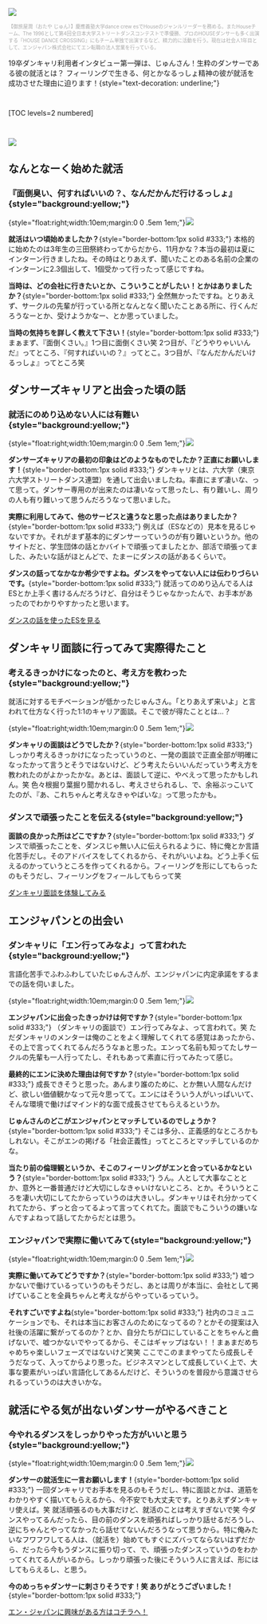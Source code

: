 ![](/img/news/21/1.jpg)

<div style="font-size:.7em;color:#aaaaaa;">【御旅屋潤（おたや じゅん）】慶應義塾大学dance crew esでHouseのジャンルリーダーを務める。またHouseチーム、The 1996として第4回全日本大学ストリートダンスコンテストで準優勝、プロのHOUSEダンサーも多く出演する『HOUSE DANCE CROSSING』にもチーム単独で出演するなど、精力的に活動を行う。現在は社会人1年目として、エンジャパン株式会社にてエン転職の法人営業を行っている。</div>

19卒ダンキャリ利用者インタビュー第一弾は、じゅんさん！生粋のダンサーである彼の就活とは？
フィーリングで生きる、何とかなるっしょ精神の彼が就活を成功させた理由に迫ります！{style="text-decoration: underline;"}

<div style="margin: 3em 0;">

[TOC levels=2 numbered]

</div>

![](/img/news/21/2.jpg)

## なんとなーく始めた就活

### 『面倒臭い、何すればいいの？、なんだかんだ行けるっしょ』{style="background:yellow;"}

{style="float:right;width:10em;margin:0 0 .5em 1em;"}![](/img/news/21/3.jpg)

**就活はいつ頃始めましたか？**{style="border-bottom:1px solid #333;"}
本格的に始めたのは3年生の三田祭終わってからだから、11月かな？本当の最初は夏にインターン行きましたね。その時はとりあえず、聞いたことのある名前の企業のインターンに2.3個出して、1個受かって行ったって感じですね。

**当時は、どの会社に行きたいとか、こういうことがしたい！とかはありましたか？**{style="border-bottom:1px solid #333;"}
全然無かったですね。とりあえず、サークルの先輩が行っている所となんとなく聞いたことある所に、行くんだろうなーとか、受けようかなー、とか思っていました。

**当時の気持ちを詳しく教えて下さい！**{style="border-bottom:1px solid #333;"}
まぁまず、『面倒くさい。』1つ目に面倒くさい笑 2つ目が、『どうやりゃいいんだ』ってところ、『何すればいいの？』ってとこ。3つ目が、『なんだかんだいけるっしょ』ってところ笑

## ダンサーズキャリアと出会った頃の話

### 就活にのめり込めない人には有難い{style="background:yellow;"}

{style="float:right;width:10em;margin:0 0 .5em 1em;"}![](/img/news/21/4.jpg)

**ダンサーズキャリアの最初の印象はどのようなものでしたか？正直にお願いします！**{style="border-bottom:1px solid #333;"}
ダンキャリとは、六大学（東京六大学ストリートダンス連盟）を通して出会いましたね。率直にまず凄いな、って思って。ダンサー専用のが出来たのは凄いなって思ったし、有り難いし、周りの人も有り難いって思うんだろうなって思いました。

**実際に利用してみて、他のサービスと違うなと思った点はありましたか？**{style="border-bottom:1px solid #333;"}
例えば（ESなどの）見本を見るじゃないですか。それがまず基本的にダンサーっていうのが有り難いというか。他のサイトだと、学生団体の話とかバイトで頑張ってましたとか、部活で頑張ってました、みたいな話がほとんどで、たまーにダンスの話があるくらいで。

**ダンスの話ってなかなか希少ですよね。ダンスをやってない人には伝わりづらいです。**{style="border-bottom:1px solid #333;"}
就活ってのめり込んでる人はESとか上手く書けるんだろうけど、自分はそうじゃなかったんで、お手本があったのでわかりやすかったと思います。

<a href="/experiences?all&sort=0" class="button button--accent">
<span class="button__text">ダンスの話を使ったESを見る</span><i class="button__icon fas fa-arrow-right"></i>
</a>

## ダンキャリ面談に行ってみて実際得たこと

### 考えるきっかけになったのと、考え方を教わった{style="background:yellow;"}

就活に対するモチベーションが低かったじゅんさん。「とりあえず来いよ」と言われて仕方なく行った1:1のキャリア面談。そこで彼が得たこととは…？

{style="float:right;width:10em;margin:0 0 .5em 1em;"}![](/img/news/21/5.jpg)

**ダンキャリの面談はどうでしたか？**{style="border-bottom:1px solid #333;"}
しっかり考えるきっかけになったっていうのと、一発の面談で正直全部が明確になったかって言うとそうではないけど、どう考えたらいいんだっていう考え方を教われたのがよかったかな。あとは、面談して逆に、やべえって思ったかもしれん。笑 色々根掘り葉掘り聞かれるし、考えさせられるし、で、余裕ぶっこいてたのが、『あ、これちゃんと考えなきゃやばいな』って思ったかも。

### ダンスで頑張ったことを伝える{style="background:yellow;"}

**面談の良かった所はどこですか？**{style="border-bottom:1px solid #333;"}
ダンスで頑張ったことを、ダンスじゃ無い人に伝えられるように、特に俺とか言語化苦手だし。そのアドバイスをしてくれるから、それがいいよね。どう上手く伝えるのかっていうところを作ってくれるから。フィーリングを形にしてもらったのもそうだし、フィーリングをフィールしてもらって笑

<a href="/mentors" class="button button--accent">
<span class="button__text">ダンキャリ面談を体験してみる</span><i class="button__icon fas fa-arrow-right"></i>
</a>

## エンジャパンとの出会い

### ダンキャリに「エン行ってみなよ」って言われた{style="background:yellow;"}

言語化苦手でふわふわしていたじゅんさんが、エンジャパンに内定承諾をするまでの話を伺いました。

{style="float:right;width:10em;margin:0 0 .5em 1em;"}![](/img/news/21/6.jpg)

**エンジャパンに出会ったきっかけは何ですか？**{style="border-bottom:1px solid #333;"}
（ダンキャリの面談で）エン行ってみなよ、って言われて。笑 ただダンキャリのメンターは俺のことをよく理解してくれてる感覚はあったから、その上で言ってくれてるんだろうなぁと思った。エンって名前も知ってたしサークルの先輩も一人行ってたし、それもあって素直に行ってみたって感じ。

**最終的にエンに決めた理由は何ですか？**{style="border-bottom:1px solid #333;"}
成長できそうと思った。あんまり誰のために、とか無い人間なんだけど、欲しい価値観かなって元々思ってて。エンにはそういう人がいっぱいいて、そんな環境で働けばマインド的な面で成長させてもらえるというか。

**じゅんさんのどこがエンジャパンとマッチしているのでしょうか？**{style="border-bottom:1px solid #333;"}
そこは多分、、正義感的なところかもしれない。そこがエンの掲げる「社会正義性」ってところとマッチしているのかな。

**当たり前の倫理観というか、そこのフィーリングがエンと合っているかなという？**{style="border-bottom:1px solid #333;"}
うん。人として大事なこととか、意外と一番普通だけど大切にしなきゃいけないところ、とか。そういうところを凄い大切にしてたからっていうのは大きいし。ダンキャリはそれ分かってくれてたから、ずっと合ってるよって言ってくれてた。面談でもこういうの嫌いなんですよねって話してたからだとは思う。

### エンジャパンで実際に働いてみて{style="background:yellow;"}

{style="float:right;width:10em;margin:0 0 .5em 1em;"}![](/img/news/21/7.jpg)

**実際に働いてみてどうですか？**{style="border-bottom:1px solid #333;"}
嘘つかないで働けているっていうのもそうだし、あとは周りが本当に、会社として掲げていることを全員ちゃんと考えながらやっているっていう。

**それすごいですよね**{style="border-bottom:1px solid #333;"}
社内のコミュニケーションでも、それは本当にお客さんのためになってるの？とかその提案は入社後の活躍に繋がってるのか？とか、自分たちが口にしていることをちゃんと曲げないで、嘘つかないでやってるから、そこはギャップはない！！まぁまだめちゃめちゃ楽しいフェーズではないけど笑笑 ここでこのままやってたら成長しそうだなって、入ってからより思った。ビジネスマンとして成長していく上で、大事な要素がいっぱい言語化してあるんだけど、そういうのを普段から意識させられるっていうのは大きいかな。

## 就活にやる気が出ないダンサーがやるべきこと

### 今やれるダンスをしっかりやった方がいいと思う{style="background:yellow;"}

{style="float:right;width:10em;margin:0 0 .5em 1em;"}![](/img/news/21/8.jpg)

**ダンサーの就活生に一言お願いします！**{style="border-bottom:1px solid #333;"}
一回ダンキャリでお手本を見るのもそうだし、特に面談とかは、道筋をわかりやすく描いてもらえるから、今不安でも大丈夫です。とりあえずダンキャリ使えば。笑 就活頑張るのも大事だけど、就活のことは考えすぎないで笑 今ダンスやってるんだったら、目の前のダンスを頑張ればしっかり話せるだろうし、逆にちゃんとやってなかったら話せてないんだろうなって思うから。特に俺みたいなフワフワしてる人は、（就活を）始めてもすぐにズバってならないはずだから、だったら今もうダンスに振り切って、で、頑張ったダンスっていうのをわかってくれてる人がいるから。しっかり頑張った後にそういう人に言えば、形にはしてもらえるし、と思う。

**今のめっちゃダンサーに刺さりそうです！笑 ありがとうございました！**{style="border-bottom:1px solid #333;"}


<a href="https://forms.gle/cKvZvmeKWs6hPBZ78" target=”_blank” class="button button--accent">
<span class="button__text">エン・ジャパンに興味がある方はコチラへ！</span><i class="button__icon fas fa-arrow-right"></i>
</a>
